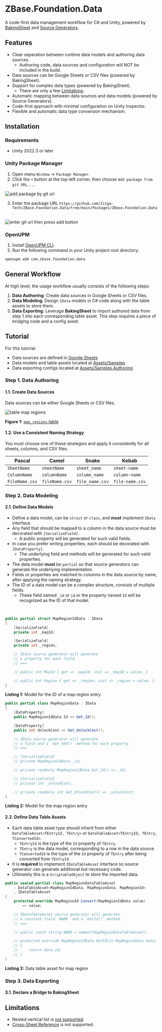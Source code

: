 # ZBase.Foundation.Data

A code-first data management workflow for C# and Unity, powered by [BakingSheet](https://www.github.com/cathei/BakingSheet) and [Source Generators](https://docs.microsoft.com/en-us/dotnet/csharp/roslyn-sdk/source-generators-overview).

## Features

- Clear separation between runtime data models and authoring data sources.
    - Authoring code, data sources and configuration will NOT be included in the build.
- Data sources can be Google Sheets or CSV files (powered by BakingSheet).
- Support for complex data types (powered by BakingSheet).
    - There are only a few [Limitations](#limitations).
- Automatic mapping between data sources and data models (powered by Source Generators).
- Code-first approach with minimal configuration on Unity Inspector.
- Flexible and automatic data type conversion mechanism.

## Installation

### Requirements

- Unity 2022.3 or later

### Unity Package Manager

1. Open menu `Window` -> `Package Manager`.
2. Click the `+` button at the top-left corner, then choose `Add package from git URL...`.

![add package by git url](imgs/add-package-by-git-url-1.png)

3. Enter the package URL `https://github.com/Zitga-Tech/ZBase.Foundation.Data/tree/main/Packages/ZBase.Foundation.Data`.

![enter git url then press add button](imgs/add-package-by-git-url-2.png)

### OpenUPM

1. Install [OpenUPM CLI](https://openupm.com/docs/getting-started.html#installing-openupm-cli).
2. Run the following command in your Unity project root directory:

```sh
openupm add com.zbase.foundation.data
```

## General Workflow

At high level, the usage workflow usually consists of the following steps:
1. **Data Authoring**: Create data sources in Google Sheets or CSV files.
2. **Data Modeling**: Design `IData` models in C# code along with the table assets to store them.
3. **Data Exporting**: Leverage **BakingSheet** to import authored data from step 1 into each corresponding table asset. This step requires a piece of bridging code and a config asset.

## Tutorial

For this tutorial:
- Data sources are defined in [Google Sheets](https://docs.google.com/spreadsheets/d/19BtCJ6GqEE0rKCVFcfgX8-rjLdPTK8KQbE7gHonjdJ4/edit?usp=sharing)
- Data models and table assets located at [Assets/Samples](./Assets/Samples/)
- Data exporting configs located at [Assets/Samples.Authoring](./Assets/Samples.Authoring/)

### Step 1. Data Authoring

#### 1.1. Create Data Sources

Data sources can be either Google Sheets or CSV files.

<picture id="fig_1">
  <source media="(prefers-color-scheme: dark)" srcset="imgs/table-map-regions-dark.png">
  <source media="(prefers-color-scheme: light)" srcset="imgs/table-map-regions-light.png">
  <img alt="table map regions" src="imgs/table-map-regions-light.png">
</picture>

**Figure 1:** [`map_regions` table](https://docs.google.com/spreadsheets/d/19BtCJ6GqEE0rKCVFcfgX8-rjLdPTK8KQbE7gHonjdJ4/edit?gid=1055644696#gid=1055644696)

#### 1.2. Use a Consistent Naming Strategy

You must choose one of these strategies and apply it consistently for all sheets, columns, and CSV files.

| Pascal        | Camel         | Snake          | Kebab          |
| ------------- | ------------- | -------------- | -------------- |
| `SheetName`   | `sheetName`   | `sheet_name`   | `sheet-name`   |
| `ColumnName`  | `columnName`  | `column_name`  | `column-name`  |
| `FileName.csv`| `fileName.csv`| `file_name.csv`| `file-name.csv`|

### Step 2. Data Modeling

#### 2.1. Define Data Models

- Define a data model, can be `struct` or `class`, and **must** implement `IData` interface.
- Any field that should be mapped to a column in the data source must be decorated with `[SerializeField]`.
    - A public property will be generated for such valid fields.
- In case you prefer writing properties, each should be decorated with `[DataProperty]`.
    - The underlying field and methods will be generated for such valid properties.
- The data model **must** be `partial` so that source generators can generate the underlying implementation.
- Fields or properties are matched to columns in the data source by name, after applying the naming strategy.
- The ID of a data model can be a complex structure, consists of multiple fields.
    - These field named `_id` or `id` or the property named `Id` will be recognized as the ID of that model.

<br/>

```csharp
public partial struct MapRegionIdData : IData
{
    [SerializeField]
    private int _mapId;

    [SerializeField]
    private int _region;

    // IData source generator will generate
    // a property for each field.
    // ===

    // public int MapId { get => _mapId; init => _mapId = value; }

    // public int Region { get => _region; init => _region = value; }
}
```

<p id="list_1"><b>Listing 1:</b> Model for the ID of a map region entry</p>

```cs
public partial class MapRegionData : IData
{
    [DataProperty]
    public MapRegionIdData Id => Get_Id();

    [DataProperty]
    public int UnlockCost => Get_UnlockCost();

    // IData source generator will generate
    // a field and a `Get_XXX()` method for each property.
    // ===

    // [SerializeField]
    // private MapRegionIdData _id;

    // private readonly MapRegionIdData Get_Id() => _id;

    // [SerializeField]
    // private int _unlockCost;

    // private readonly int Get_UnlockCost() => _unlockCost;
}
```

<p id="list_2"><b>Listing 2:</b> Model for the map region entry</p>

#### 2.2. Define Data Table Assets

- Each data table asset type should inherit from either `DataTableAsset<TEntryId, TEntry>` or `DataTableAsset<TEntryId, TEntry, TConvertedId>`.
    - `TEntryId` is the type of the `Id` property of `TEntry`.
    - `TEntry` is the data model, corresponding to a row in the data source.
    - `TConvertedId` is the type of the `Id` property of `TEntry` after being converted from `TEntryId`.
- It is **required** to implement `IDataTableAsset` interface so source generator can generate additional but necessary code.
- Ultimately this is a `ScriptableObject` to store the imported data.

```cs
public sealed partial class MapRegionDataTableAsset
    : DataTableAsset<MapRegionIdData, MapRegionData, MapRegionId>
    , IDataTableAsset
{
    protected override MapRegionId Convert(MapRegionIdData value)
        => value;

    // IDataTableAsset source generator will generate
    // a constant field `NAME` and a `GetId()` method.
    // ===

    // public const string NAME = nameof(MapRegionDataTableAsset);

    // protected override MapRegionIdData GetId(in MapRegionData data)
    // {
    //     return data.Id;
    // }
}
```

<p id="list_3"><b>Listing 3:</b> Data table asset for map region</p>

### Step 3. Data Exporting

#### 3.1. Declare a Bridge to BakingSheet




## Limitations

- Nested vertical list is [not supported](https://github.com/cathei/BakingSheet/issues/36).
- [Cross-Sheet Reference](https://github.com/cathei/BakingSheet?tab=readme-ov-file#using-cross-sheet-reference) is not supported.
